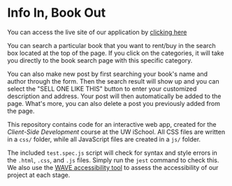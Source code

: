 # Info In, Book Out

You can access the live site of our application by [clicking here](https://info340a-w20.github.io/project-iinbo/)

You can search a particular book that you want to rent/buy in the search box located at the top of the page. If you click on the categories, it will take you directly to the book search page with this specific category.

You can also make new post by first searching your book's name and author through the form. Then the search result will show up and you can select the "SELL ONE LIKE THIS" button to enter your customized description and address. Your post will then automatically be added to the page. What's more, you can also delete a post you previously added from the page.

This repository contains code for an interactive web app, created for the _Client-Side Development_ course at the UW iSchool. All CSS files are written in a `css/` folder, while all JavaScript files are created in a `js/` folder.

The included `test.spec.js` script will check for syntax and style errors in the `.html`, `.css`, and `.js` files. Simply run the `jest` command to check this. We also use the [WAVE accessibility tool](https://wave.webaim.org/) to assess the accessibility of our project at each stage.